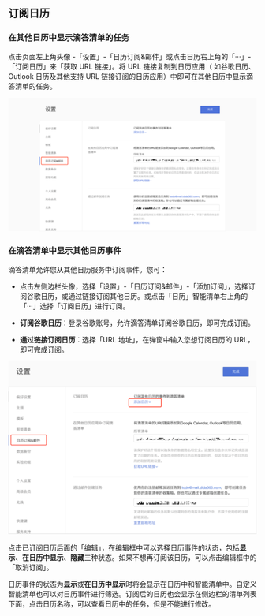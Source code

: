 ## 订阅日历

### 在其他日历中显示滴答清单的任务
 
点击页面左上角头像 -「设置」-「日历订阅&邮件」或点击日历右上角的「···」-「订阅日历」来「获取 URL 链接」。将 URL 链接复制到日历应用（ 如谷歌日历、Outlook 日历及其他支持 URL 链接订阅的日历应用）中即可在其他日历中显示滴答清单的任务。

![](../../images/web/41.png)

### 在滴答清单中显示其他日历事件

滴答清单允许您从其他日历服务中订阅事件。您可：

* 点击左侧边栏头像，选择「设置」-「日历订阅&邮件」-「添加订阅」，选择订阅谷歌日历，或通过链接订阅其他日历。或点击「日历」智能清单右上角的「···」选择「订阅日历」进行订阅。

* **订阅谷歌日历**：登录谷歌账号，允许滴答清单订阅谷歌日历，即可完成订阅。
* **通过链接订阅日历**：选择「URL 地址」，在弹窗中输入您想订阅日历的 URL，即可完成订阅。

![](../../images/web/42.png)

点击已订阅日历后面的「编辑」，在编辑框中可以选择日历事件的状态，包括**显示**、**在日历中显示**、**隐藏**三种状态。如果不想再订阅该日历，可以点击编辑框中的「取消订阅」。 

日历事件的状态为**显示**或**在日历中显示**时将会显示在日历中和智能清单中。自定义智能清单也可以对日历事件进行筛选。订阅后的日历也会显示在侧边栏的清单列表下面，点击日历名称，可以查看日历中的任务，但是不能进行修改。

